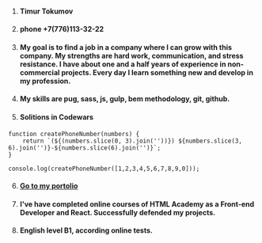 1. #### Timur Tokumov  
2. #### phone +7(776)113-32-22  
3. #### My goal is to find a job in a company where I can grow with this company. My strengths are hard work, communication, and stress resistance. I have about one and a half years of experience in non-commercial projects. Every day I learn something new and develop in my profession.  
4. #### My skills are pug, sass, js, gulp, bem methodology, git, github.  
5. #### Solitions in Codewars
``` 
function createPhoneNumber(numbers) {
    return `(${(numbers.slice(0, 3).join(''))}) ${numbers.slice(3, 6).join('')}-${numbers.slice(6).join('')}`;
}

console.log(createPhoneNumber([1,2,3,4,5,6,7,8,9,0])); 
```
6. #### [Go to my portolio](https://ttscript.github.io/portfolio/#en)  
7. #### I've have completed online courses of HTML Academy as a Front-end Developer and React. Successfully defended my projects.  
8. #### English level B1, according online tests.  
